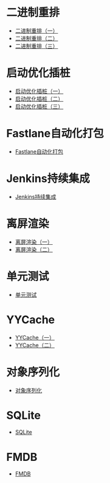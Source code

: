 # 二进制重排
- [二进制重排（一）](https://github.com/jonytangtech/ios/blob/main/doc/iOS%20%E4%BA%8C%E8%BF%9B%E5%88%B6%E9%87%8D%E6%8E%92(%E4%B8%80).md)
- [二进制重排（二）](https://github.com/jonytangtech/ios/blob/main/doc/iOS%20%E4%BA%8C%E8%BF%9B%E5%88%B6%E9%87%8D%E6%8E%92(%E4%B8%89).md)
- [二进制重排（三）](https://github.com/jonytangtech/ios/blob/main/doc/iOS%E4%BA%8C%E8%BF%9B%E5%88%B6%E9%87%8D%E6%8E%92(%E4%B8%89).md)

# 启动优化插桩
- [启动优化插桩（一）](https://github.com/jonytangtech/ios/blob/main/doc/iOS%E5%90%AF%E5%8A%A8%E4%BC%98%E5%8C%96clang%E6%8F%92%E6%A1%A9(%E4%B8%80).md)
- [启动优化插桩（二）](https://github.com/jonytangtech/ios/blob/main/doc/iOS%E5%90%AF%E5%8A%A8%E4%BC%98%E5%8C%96clang%E6%8F%92%E6%A1%A9(%E4%BA%8C).md)
- [启动优化插桩（三）](https://github.com/jonytangtech/ios/blob/main/doc/iOS%E5%90%AF%E5%8A%A8%E4%BC%98%E5%8C%96clang%E6%8F%92%E6%A1%A9(%E4%B8%89).md)

# Fastlane自动化打包
- [Fastlane自动化打包](https://github.com/jonytangtech/ios/blob/main/doc/iOS%20Fastlane(%E4%B8%80).md)

# Jenkins持续集成
- [Jenkins持续集成](https://github.com/jonytangtech/ios/blob/main/doc/iOS%20Jenkins%E6%8C%81%E7%BB%AD%E9%9B%86%E6%88%90.md)

# 离屏渲染
- [离屏渲染（一）](https://github.com/jonytangtech/ios/blob/main/doc/iOS%20%E7%A6%BB%E5%B1%8F%E6%B8%B2%E6%9F%93(%E4%B8%80).md)
- [离屏渲染（二）](https://github.com/jonytangtech/ios/blob/main/doc/iOS%20%E7%A6%BB%E5%B1%8F%E6%B8%B2%E6%9F%93(%E4%BA%8C).md)

# 单元测试
- [单元测试](https://github.com/jonytangtech/ios/blob/main/doc/iOS%20%E5%8D%95%E5%85%83%E6%B5%8B%E8%AF%95.md)

# YYCache
- [YYCache（一）](https://github.com/jonytangtech/ios/blob/main/doc/iOS%20YYCache(%E4%B8%80).md)
- [YYCache（二）](https://github.com/jonytangtech/ios/blob/main/doc/iOS%20YYCache(%E4%BA%8C).md)

# 对象序列化
- [对象序列化](https://github.com/jonytangtech/ios/blob/main/doc/iOS%20%E5%AF%B9%E8%B1%A1%E5%BA%8F%E5%88%97%E5%8C%96.md)

# SQLite
- [SQLite](https://github.com/jonytangtech/ios/blob/main/doc/iOS%20SQLite.md)

# FMDB
- [FMDB](https://github.com/jonytangtech/ios/blob/main/doc/iOS%20SQLite.md)
